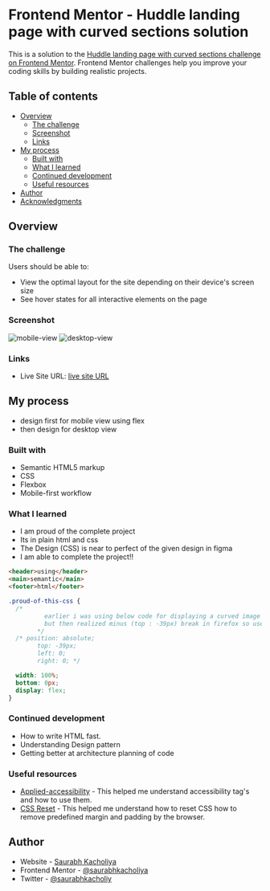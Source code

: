 # Frontend Mentor - Huddle landing page with curved sections solution

This is a solution to the [Huddle landing page with curved sections challenge on Frontend Mentor](https://www.frontendmentor.io/challenges/huddle-landing-page-with-curved-sections-5ca5ecd01e82137ec91a50f2). Frontend Mentor challenges help you improve your coding skills by building realistic projects.

## Table of contents

- [Overview](#overview)
  - [The challenge](#the-challenge)
  - [Screenshot](#screenshot)
  - [Links](#links)
- [My process](#my-process)
  - [Built with](#built-with)
  - [What I learned](#what-i-learned)
  - [Continued development](#continued-development)
  - [Useful resources](#useful-resources)
- [Author](#author)
- [Acknowledgments](#acknowledgments)

## Overview

### The challenge

Users should be able to:

- View the optimal layout for the site depending on their device's screen size
- See hover states for all interactive elements on the page

### Screenshot

![mobile-view](./mobileView.png) ![desktop-view](./desktopView.png)

### Links

- Live Site URL: [live site URL](https://saurabhkacholiya.github.io/huddle-landing-page/)

## My process

- design first for mobile view using flex
- then design for desktop view

### Built with

- Semantic HTML5 markup
- CSS
- Flexbox
- Mobile-first workflow

### What I learned

- I am proud of the complete project
- Its in plain html and css
- The Design (CSS) is near to perfect of the given design in figma
- I am able to complete the project!!

```html
<header>using</header>
<main>semantic</main>
<footer>html</footer>
```

```css
.proud-of-this-css {
  /* 
          earlier i was using below code for displaying a curved image 
          but then realized minus (top : -39px) break in firefox so used the other section
        */
  /* position: absolute;
        top: -39px;
        left: 0;
        right: 0; */

  width: 100%;
  bottom: 0px;
  display: flex;
}
```

### Continued development

- How to write HTML fast.
- Understanding Design pattern
- Getting better at architecture planning of code

### Useful resources

- [Applied-accessibility](https://www.freecodecamp.org/learn/responsive-web-design/applied-accessibility/) - This helped me understand accessibility tag's and how to use them.
- [CSS Reset](https://piccalil.li/blog/a-modern-css-reset) - This helped me understand how to reset CSS how to remove predefined margin and padding by the browser.

## Author

- Website - [Saurabh Kacholiya](https://github.com/saurabhkacholiya)
- Frontend Mentor - [@saurabhkacholiya](https://www.frontendmentor.io/profile/saurabhkacholiya)
- Twitter - [@saurabhkacholiy](https://twitter.com/saurabhkacholiy)
